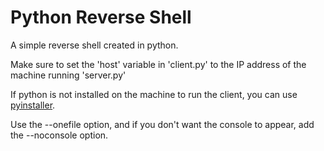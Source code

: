 # Python Reverse Shell
A simple reverse shell created in python.

Make sure to set the 'host' variable in 'client.py' to the IP address of the machine running 'server.py'

If python is not installed on the machine to run the client, you can use [pyinstaller](https://www.pyinstaller.org/downloads.html). 

Use the --onefile option, and if you don't want the console to appear, add the --noconsole option.
